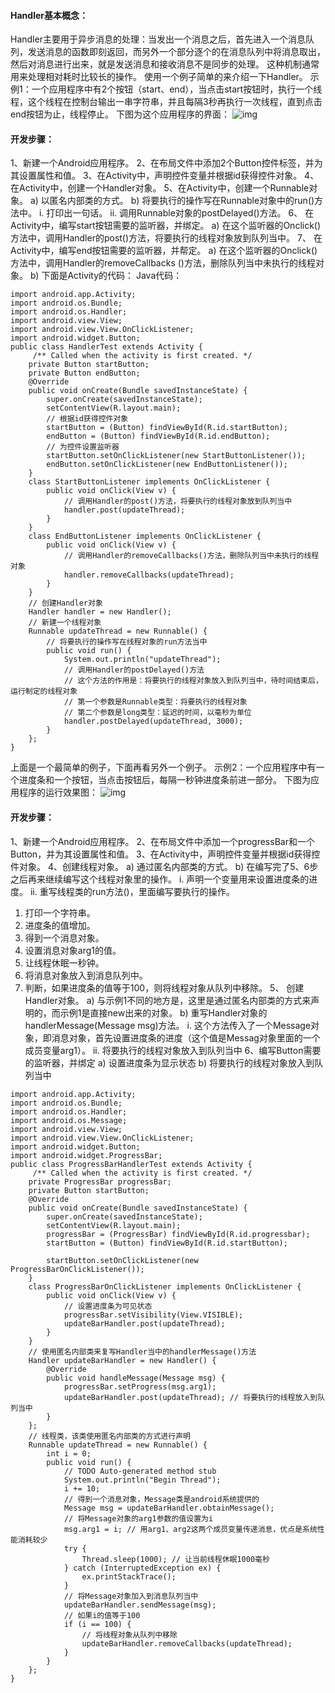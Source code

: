 #### Handler基本概念： 
Handler主要用于异步消息的处理：当发出一个消息之后，首先进入一个消息队列，发送消息的函数即刻返回，而另外一个部分逐个的在消息队列中将消息取出，然后对消息进行出来，就是发送消息和接收消息不是同步的处理。 这种机制通常用来处理相对耗时比较长的操作。 
使用一个例子简单的来介绍一下Handler。 
示例1：一个应用程序中有2个按钮（start、end），当点击start按钮时，执行一个线程，这个线程在控制台输出一串字符串，并且每隔3秒再执行一次线程，直到点击end按钮为止，线程停止。 
下图为这个应用程序的界面： 
![img](P)  
#### 开发步骤： 
1、新建一个Android应用程序。
2、在布局文件中添加2个Button控件标签，并为其设置属性和值。
3、在Activity中，声明控件变量并根据id获得控件对象。
4、在Activity中，创建一个Handler对象。
5、在Activity中，创建一个Runnable对象。
a) 以匿名内部类的方式。
b) 将要执行的操作写在Runnable对象中的run()方法中。
i. 打印出一句话。
ii. 调用Runnable对象的postDelayed()方法。
6、 在Activity中，编写start按钮需要的监听器，并绑定。
a) 在这个监听器的Onclick()方法中，调用Handler的post()方法，将要执行的线程对象放到队列当中。 
7、 在Activity中，编写end按钮需要的监听器，并帮定。
a) 在这个监听器的Onclick()方法中，调用Handler的removeCallbacks ()方法，删除队列当中未执行的线程对象。 
b) 
下面是Activity的代码： 
Java代码：
```  
import android.app.Activity;
import android.os.Bundle;
import android.os.Handler;
import android.view.View;
import android.view.View.OnClickListener;
import android.widget.Button;
public class HandlerTest extends Activity {
	 /** Called when the activity is first created. */
	private Button startButton;
	private Button endButton;
	@Override
	public void onCreate(Bundle savedInstanceState) {
		super.onCreate(savedInstanceState);
		setContentView(R.layout.main);
		// 根据id获得控件对象
		startButton = (Button) findViewById(R.id.startButton);
		endButton = (Button) findViewById(R.id.endButton);
		// 为控件设置监听器
		startButton.setOnClickListener(new StartButtonListener());
		endButton.setOnClickListener(new EndButtonListener());
	}
	class StartButtonListener implements OnClickListener {
		public void onClick(View v) {
			// 调用Handler的post()方法，将要执行的线程对象放到队列当中
			handler.post(updateThread);
		}
	}
	class EndButtonListener implements OnClickListener {
		public void onClick(View v) {
			// 调用Handler的removeCallbacks()方法，删除队列当中未执行的线程对象
			handler.removeCallbacks(updateThread);
		}
	}
	// 创建Handler对象
	Handler handler = new Handler();
	// 新建一个线程对象
	Runnable updateThread = new Runnable() {
		// 将要执行的操作写在线程对象的run方法当中
		public void run() {
			System.out.println("updateThread");
			// 调用Handler的postDelayed()方法
			// 这个方法的作用是：将要执行的线程对象放入到队列当中，待时间结束后，运行制定的线程对象
			// 第一个参数是Runnable类型：将要执行的线程对象
			// 第二个参数是long类型：延迟的时间，以毫秒为单位
			handler.postDelayed(updateThread, 3000);
		}
	};
}
```
上面是一个最简单的例子，下面再看另外一个例子。 
示例2：一个应用程序中有一个进度条和一个按钮，当点击按钮后，每隔一秒钟进度条前进一部分。 
下图为应用程序的运行效果图：
![img](P)  
#### 开发步骤： 
1、新建一个Android应用程序。
2、在布局文件中添加一个progressBar和一个Button，并为其设置属性和值。
3、在Activity中，声明控件变量并根据id获得控件对象。
4、创建线程对象。
a) 通过匿名内部类的方式。
b) 在编写完了5、6步之后再来继续编写这个线程对象里的操作。
i. 声明一个变量用来设置进度条的进度。
ii. 重写线程类的run方法()，里面编写要执行的操作。
1. 打印一个字符串。
2. 进度条的值增加。
3. 得到一个消息对象。
4. 设置消息对象arg1的值。
5. 让线程休眠一秒钟。
6. 将消息对象放入到消息队列中。
7. 判断，如果进度条的值等于100，则将线程对象从队列中移除。 
5、 创建Handler对象。
a) 与示例1不同的地方是，这里是通过匿名内部类的方式来声明的，而示例1是直接new出来的对象。
b) 重写Handler对象的handlerMessage(Message msg)方法。
i. 这个方法传入了一个Message对象，即消息对象，首先设置进度条的进度（这个值是Messag对象里面的一个成员变量arg1）。 
ii. 将要执行的线程对象放入到队列当中 
6、编写Button需要的监听器，并绑定 
a) 设置进度条为显示状态 
b) 将要执行的线程对象放入到队列当中 
```  
import android.app.Activity;
import android.os.Bundle;
import android.os.Handler;
import android.os.Message;
import android.view.View;
import android.view.View.OnClickListener;
import android.widget.Button;
import android.widget.ProgressBar;
public class ProgressBarHandlerTest extends Activity {
	 /** Called when the activity is first created. */
	private ProgressBar progressBar;
	private Button startButton;
	@Override
	public void onCreate(Bundle savedInstanceState) {
		super.onCreate(savedInstanceState);
		setContentView(R.layout.main);
		progressBar = (ProgressBar) findViewById(R.id.progressbar);
		startButton = (Button) findViewById(R.id.startButton);

		startButton.setOnClickListener(new ProgressBarOnClickListener());
	}
	class ProgressBarOnClickListener implements OnClickListener {
		public void onClick(View v) {
			// 设置进度条为可见状态
			progressBar.setVisibility(View.VISIBLE);
			updateBarHandler.post(updateThread);
		}
	}
	// 使用匿名内部类来复写Handler当中的handlerMessage()方法
	Handler updateBarHandler = new Handler() {
		@Override
		public void handleMessage(Message msg) {
			progressBar.setProgress(msg.arg1);
			updateBarHandler.post(updateThread); // 将要执行的线程放入到队列当中
		}
	};
	// 线程类，该类使用匿名内部类的方式进行声明
	Runnable updateThread = new Runnable() {
		int i = 0;
		public void run() {
			// TODO Auto-generated method stub
			System.out.println("Begin Thread");
			i += 10;
			// 得到一个消息对象，Message类是android系统提供的
			Message msg = updateBarHandler.obtainMessage();
			// 将Message对象的arg1参数的值设置为i
			msg.arg1 = i; // 用arg1、arg2这两个成员变量传递消息，优点是系统性能消耗较少
			try {
				Thread.sleep(1000); // 让当前线程休眠1000毫秒
			} catch (InterruptedException ex) {
				ex.printStackTrace();
			}
			// 将Message对象加入到消息队列当中
			updateBarHandler.sendMessage(msg);
			// 如果i的值等于100
			if (i == 100) {
				// 将线程对象从队列中移除
				updateBarHandler.removeCallbacks(updateThread);
			}
		}
	};
}
```